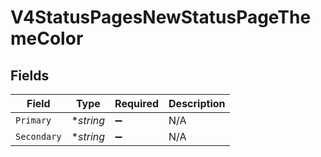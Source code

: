 # V4StatusPagesNewStatusPageThemeColor


## Fields

| Field              | Type               | Required           | Description        |
| ------------------ | ------------------ | ------------------ | ------------------ |
| `Primary`          | **string*          | :heavy_minus_sign: | N/A                |
| `Secondary`        | **string*          | :heavy_minus_sign: | N/A                |